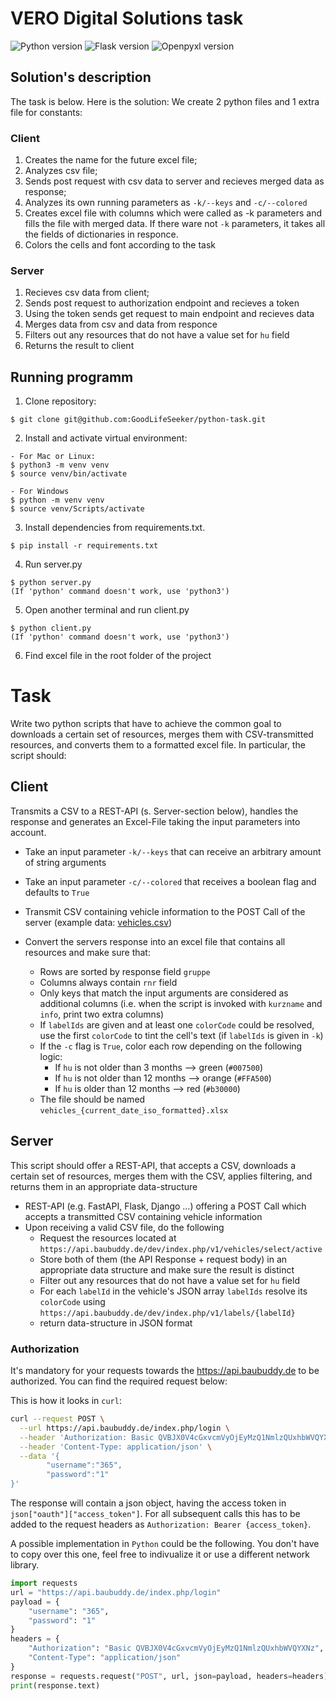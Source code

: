 #  VERO Digital Solutions task
![Python version](https://img.shields.io/badge/python-3.8-yellow) 
![Flask version](https://img.shields.io/badge/flask-2.2-red)
![Openpyxl version](https://img.shields.io/badge/openpyxl-3.1-green)

## Solution's description

The task is below. Here is the solution:
We create 2 python files and 1 extra file for constants:

### Client
1) Creates the name for the future excel file;
2) Analyzes csv file;
3) Sends post request with csv data to server and recieves merged data as response;
4) Analyzes its own running parameters as `-k/--keys` and `-c/--colored`
5) Creates excel file with columns which were called as -k parameters and fills the file with merged data. If there ware not `-k` parameters, it takes all the fields of dictionaries in responce.
6) Colors the cells and font according to the task

### Server
1) Recieves csv data from client;
2) Sends post request to authorization endpoint and recieves a token
3) Using the token sends get request to main endpoint and recieves data
4) Merges data from csv and data from responce
5) Filters out any resources that do not have a value set for `hu` field
6) Returns the result to client

## Running programm
1) Clone repository:
```
$ git clone git@github.com:GoodLifeSeeker/python-task.git
```
2) Install and activate virtual environment:
```
- For Mac or Linux:
$ python3 -m venv venv
$ source venv/bin/activate

- For Windows
$ python -m venv venv
$ source venv/Scripts/activate 
``` 
3) Install dependencies from requirements.txt.
```
$ pip install -r requirements.txt
```
4) Run server.py
```
$ python server.py
(If 'python' command doesn't work, use 'python3')
```

5) Open another terminal and run client.py
```
$ python client.py
(If 'python' command doesn't work, use 'python3')
```
6) Find excel file in the root folder of the project


# Task

Write two python scripts that have to achieve the common goal to downloads a certain set of resources, merges them with CSV-transmitted resources, and converts them to a formatted excel file.
In particular, the script should:

## Client

Transmits a CSV to a REST-API (s. Server-section below), handles the response and generates an Excel-File taking the input parameters into account.

- Take an input parameter `-k/--keys` that can receive an arbitrary amount of string arguments
- Take an input parameter `-c/--colored` that receives a boolean flag and defaults to `True`

- Transmit CSV containing vehicle information to the POST Call of the server (example data: [vehicles.csv](vehicles.csv))
- Convert the servers response into an excel file that contains all resources and make sure that:
   - Rows are sorted by response field `gruppe`
   - Columns always contain `rnr` field
   - Only keys that match the input arguments are considered as additional columns (i.e. when the script is invoked with `kurzname` and `info`, print two extra columns)
   - If `labelIds` are given and at least one `colorCode` could be resolved, use the first `colorCode` to tint the cell's text (if `labelIds` is given in `-k`)
   - If the `-c` flag is `True`, color each row depending on the following logic:
     - If `hu` is not older than 3 months --> green (`#007500`)
     - If `hu` is not older than 12 months --> orange (`#FFA500`)
     - If `hu` is older than 12 months --> red (`#b30000`)
   - The file should be named `vehicles_{current_date_iso_formatted}.xlsx`

## Server

This script should offer a REST-API, that accepts a CSV, downloads a certain set of resources, merges them with the CSV, applies filtering, and returns them in an appropriate data-structure

- REST-API (e.g. FastAPI, Flask, Django …) offering a POST Call which accepts a transmitted CSV containing vehicle information 
- Upon receiving a valid CSV file, do the following
   - Request the resources located at `https://api.baubuddy.de/dev/index.php/v1/vehicles/select/active`
   - Store both of them (the API Response + request body) in an appropriate data structure and make sure the result is distinct
   - Filter out any resources that do not have a value set for `hu` field
   - For each `labelId` in the vehicle's JSON array `labelIds` resolve its `colorCode` using `https://api.baubuddy.de/dev/index.php/v1/labels/{labelId}`
   - return data-structure in JSON format

### Authorization

It's mandatory for your requests towards the https://api.baubuddy.de to be authorized. You can find the required request below:

This is how it looks in `curl`:

```bash
curl --request POST \
  --url https://api.baubuddy.de/index.php/login \
  --header 'Authorization: Basic QVBJX0V4cGxvcmVyOjEyMzQ1NmlzQUxhbWVQYXNz' \
  --header 'Content-Type: application/json' \
  --data '{
        "username":"365",
        "password":"1"
}'
```

The response will contain a json object, having the access token in `json["oauth"]["access_token"]`. For all subsequent calls this has to be added to the request headers as `Authorization: Bearer {access_token}`.

A possible implementation in `Python` could be the following. You don't have to copy over this one, feel free to indivualize it or use a different network library.

```python
import requests
url = "https://api.baubuddy.de/index.php/login"
payload = {
    "username": "365",
    "password": "1"
}
headers = {
    "Authorization": "Basic QVBJX0V4cGxvcmVyOjEyMzQ1NmlzQUxhbWVQYXNz",
    "Content-Type": "application/json"
}
response = requests.request("POST", url, json=payload, headers=headers)
print(response.text)
```
